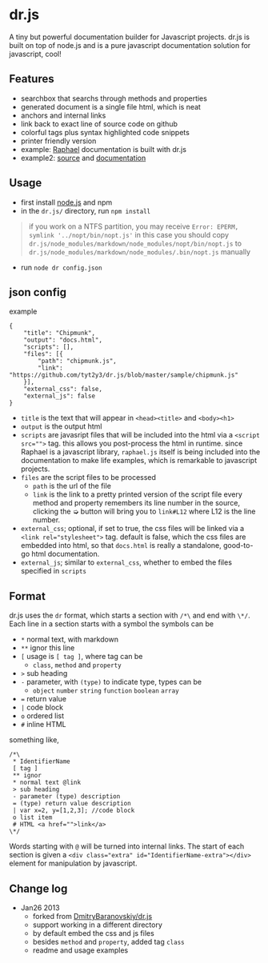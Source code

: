 # dr.js
A tiny but powerful documentation builder for Javascript projects. dr.js is built on top of node.js and is a pure javascript documentation solution for javascript, cool!

## Features
- searchbox that searchs through methods and properties
- generated document is a single file html, which is neat
- anchors and internal links
- link back to exact line of source code on github
- colorful tags plus syntax highlighted code snippets
- printer friendly version
- example: [Raphael](http://raphaeljs.com/reference.html) documentation is built with dr.js
- example2: [source](https://github.com/tyt2y3/dr.js/blob/master/sample) and [documentation](http://tyt2y3.github.com/dr.js/sample/docs.html)

## Usage
- first install [node.js](http://nodejs.org/) and npm
- in the `dr.js/` directory, run `npm install`
> if you work on a NTFS partition, you may receive `Error: EPERM, symlink '../nopt/bin/nopt.js'`
> in this case you should copy `dr.js/node_modules/markdown/node_modules/nopt/bin/nopt.js` to `dr.js/node_modules/markdown/node_modules/.bin/nopt.js` manually
- run `node dr config.json`

## json config
example
```
{
    "title": "Chipmunk",
    "output": "docs.html",
    "scripts": [],
    "files": [{
        "path": "chipmunk.js",
        "link": "https://github.com/tyt2y3/dr.js/blob/master/sample/chipmunk.js"
    }],
    "external_css": false,
    "external_js": false
}
```
- `title` is the text that will appear in `<head><title>` and `<body><h1>`
- `output` is the output html
- `scripts` are javasript files that will be included into the html via a `<script src="">` tag.
  this allows you post-process the html in runtime. since Raphael is a javascript library, `raphael.js`
  itself is being included into the documentation to make life examples, which is remarkable to javascript
  projects.
- `files` are the script files to be processed
	- `path` is the url of the file
	- `link` is the link to a pretty printed version of the script file
	  every method and property remembers its line number in the source, clicking the ➭ button will bring
	  you to `link#L12` where L12 is the line number.
- `external_css`; optional, if set to true, the css files will be linked via a
  `<link rel="stylesheet">` tag. default is false, which the css files are embedded into html,
  so that `docs.html` is really a standalone, good-to-go html documentation.
- `external_js`; similar to `external_css`, whether to embed the files specified in `scripts`

## Format
dr.js uses the `dr` format, which starts a section with `/*\` and end with `\*/`.
Each line in a section starts with a symbol
the symbols can be
- `*` normal text, with markdown
- `**` ignor this line
- `[` usage is `[ tag ]`, where tag can be
	- `class`, `method` and `property`
- `>` sub heading
- `-` parameter, with `(type)` to indicate type, types can be
	- `object` `number` `string` `function` `boolean` `array`
- `=` return value
- `|` code block
- `o` ordered list
- `#` inline HTML

something like,
```
/*\
 * IdentifierName
 [ tag ]
 ** ignor
 * normal text @link
 > sub heading
 - parameter (type) description
 = (type) return value description
 | var x=2, y=[1,2,3]; //code block
 o list item
 # HTML <a href="">link</a>
\*/
```

Words starting with `@` will be turned into internal links.
The start of each section is given a `<div class="extra" id="IdentifierName-extra"></div>` element for manipulation by javascript.

## Change log
- Jan26 2013
	- forked from [DmitryBaranovskiy/dr.js](https://github.com/DmitryBaranovskiy/dr.js)
	- support working in a different directory
	- by default embed the css and js files
	- besides `method` and `property`, added tag `class`
	- readme and usage examples

